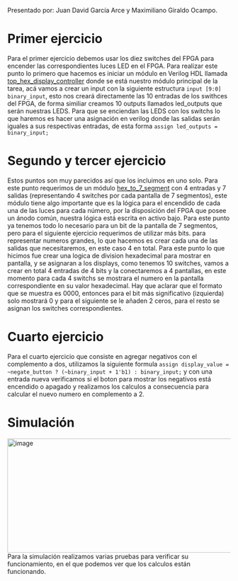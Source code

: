 Presentado por: Juan David García Arce y Maximiliano Giraldo Ocampo.
# Primer ejercicio
Para el primer ejercicio debemos usar los diez switches del FPGA para encender las correspondientes luces LED en el FPGA.
Para realizar este punto lo primero que hacemos es iniciar un módulo en Verilog HDL llamada [top_hex_display_controller](digital_display.srcs/sources_1/new/top_display_controller_10bit.v)
donde se está nuestro módulo principal de la tarea, acá vamos a crear un input 
con la siguiente estructura `input [9:0] binary_input`, esto nos creará directamente las 10 entradas de los swithces del FPGA,
de forma similiar creamos 10 outputs llamados led_outputs que serán nuestras LEDS. Para que se enciendan las LEDS con los switchs lo que haremos es hacer una asignación en verilog donde
las salidas serán iguales a sus respectivas entradas, de esta forma `assign led_outputs = binary_input;`
# Segundo y tercer ejercicio
Estos puntos son muy parecidos así que los incluimos en uno solo. Para este punto requerimos de un módulo [hex_to_7_segment](digital_display.srcs/sources_1/new/hex_to_7_segment.v) con 4 entradas y 7 salidas (representando 4 switches por cada pantalla de 7 segmentos),
este módulo tiene algo importante que es la lógica para el encendido de cada una de las luces para cada número, por la disposición del FPGA que posee un ánodo común, nuestra lógica está escrita en activo bajo.
Para este punto ya tenemos todo lo necesario para un bit de la pantalla de 7 segmentos, pero para el siguiente ejercicio requerimos de utilizar más bits. para representar numeros grandes, lo que hacemos es crear cada una de las salidas que necesitaremos, en este caso 4 en total. 
Para este punto lo que hicimos fue crear una logica de division hexadecimal para mostrar en pantalla, y se asignaran a los displays, como tenemos 10 switches,  vamos a crear en total 4 entradas de 4 bits y la conectaremos a 4 pantallas, en este momento para cada 4 switchs se mostrara el numero en la pantalla correspondiente en su valor hexadecimal. Hay que aclarar que el formato que se muestra es 0000, entonces para el bit más significativo (izquierda) solo mostrará 0 y para el siguiente se le añaden 2 ceros, para el resto se asignan los switches correspondientes.
# Cuarto ejercicio
Para el cuarto ejercicio que consiste en agregar negativos con el complemento a dos, utilizamos la siguiente formula `assign display_value = ~negate_button ? (~binary_input + 1'b1) : binary_input;` y con una entrada nueva verificamos si el boton para mostrar los negativos está encendido o apagado y realizamos los calculos a consecuencia para calcular el nuevo numero en complemento a 2.
# Simulación
<img width="1380" height="258" alt="image" src="https://github.com/user-attachments/assets/6d196b02-692a-4b56-bbc8-89136603dc83" />
Para la simulación realizamos varias pruebas para verificar su funcionamiento, en el que podemos ver que los calculos están funcionando.
